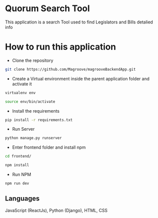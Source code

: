 # Quorum Search Tool
This application is a search Tool used to find Legislators and Bills detalied info

# How to run this application

* Clone the repository
```bash
git clone https://github.com/Magroove/magrooveBackendApp.git
```

* Create a Virtual environment inside the parent application folder and activate it
```bash
virtualenv env
```
```bash
source env/bin/activate
```

* Install the requirements
```bash
pip install -r requirements.txt
```

* Run Server
```bash
python manage.py runserver
```

* Enter frontend folder and install npm
```bash
cd frontend/
```
```bash
npm install
```

* Run NPM
```bash
npm run dev
```

## Languages

JavaScript (ReactJs), Python (Django), HTML, CSS
